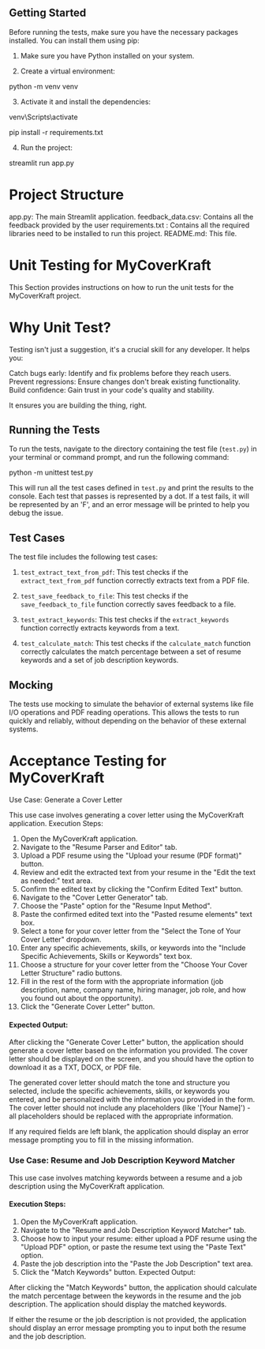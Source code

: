 ## Getting Started

Before running the tests, make sure you have the necessary packages installed. You can install them using pip:

1. Make sure you have Python installed on your system.

2. Create a virtual environment:

python -m venv venv

3. Activate it and install the dependencies:

venv\Scripts\activate

pip install -r requirements.txt

4. Run the project:

streamlit run app.py

# Project Structure
app.py: The main Streamlit application.
feedback_data.csv: Contains all the feedback provided by the user
requirements.txt : Contains all the required libraries need to be installed to run this project.
README.md: This file.

# Unit Testing for MyCoverKraft

This Section provides instructions on how to run the unit tests for the MyCoverKraft project.

# Why Unit Test?
Testing isn't just a suggestion, it's a crucial skill for any developer. It helps you:

Catch bugs early: Identify and fix problems before they reach users. Prevent regressions: Ensure changes don't break existing functionality. Build confidence: Gain trust in your code's quality and stability.

It ensures you are building the thing, right.

## Running the Tests

To run the tests, navigate to the directory containing the test file (`test.py`) in your terminal or command prompt, and run the following command:

python -m unittest test.py

This will run all the test cases defined in `test.py` and print the results to the console. Each test that passes is represented by a dot. If a test fails, it will be represented by an 'F', and an error message will be printed to help you debug the issue.

## Test Cases

The test file includes the following test cases:

1. `test_extract_text_from_pdf`: This test checks if the `extract_text_from_pdf` function correctly extracts text from a PDF file.

2. `test_save_feedback_to_file`: This test checks if the `save_feedback_to_file` function correctly saves feedback to a file.

3. `test_extract_keywords`: This test checks if the `extract_keywords` function correctly extracts keywords from a text.

4. `test_calculate_match`: This test checks if the `calculate_match` function correctly calculates the match percentage between a set of resume keywords and a set of job description keywords.

## Mocking

The tests use mocking to simulate the behavior of external systems like file I/O operations and PDF reading operations. This allows the tests to run quickly and reliably, without depending on the behavior of these external systems.

# Acceptance Testing for MyCoverKraft

Use Case: Generate a Cover Letter

This use case involves generating a cover letter using the MyCoverKraft application.
Execution Steps:

1. Open the MyCoverKraft application.
2. Navigate to the "Resume Parser and Editor" tab.
3. Upload a PDF resume using the "Upload your resume (PDF format)" button.
4. Review and edit the extracted text from your resume in the "Edit the text as needed:" text area.
5. Confirm the edited text by clicking the "Confirm Edited Text" button.
6. Navigate to the "Cover Letter Generator" tab.
7. Choose the "Paste" option for the "Resume Input Method".
8. Paste the confirmed edited text into the "Pasted resume elements" text box.
9. Select a tone for your cover letter from the "Select the Tone of Your Cover Letter" dropdown.
10. Enter any specific achievements, skills, or keywords into the "Include Specific Achievements, Skills or Keywords" text box.
11. Choose a structure for your cover letter from the "Choose Your Cover Letter Structure" radio buttons.
12. Fill in the rest of the form with the appropriate information (job description, name, company name, hiring manager, job role, and how you found out about the opportunity).
13. Click the "Generate Cover Letter" button.

#### Expected Output:

After clicking the "Generate Cover Letter" button, the application should generate a cover letter based on the information you provided. The cover letter should be displayed on the screen, and you should have the option to download it as a TXT, DOCX, or PDF file.

The generated cover letter should match the tone and structure you selected, include the specific achievements, skills, or keywords you entered, and be personalized with the information you provided in the form. The cover letter should not include any placeholders (like '[Your Name]') - all placeholders should be replaced with the appropriate information.

If any required fields are left blank, the application should display an error message prompting you to fill in the missing information.

### Use Case: Resume and Job Description Keyword Matcher

This use case involves matching keywords between a resume and a job description using the MyCoverKraft application.

#### Execution Steps:

1. Open the MyCoverKraft application.
2. Navigate to the "Resume and Job Description Keyword Matcher" tab.
3. Choose how to input your resume: either upload a PDF resume using the "Upload PDF" option, or paste the resume text using the "Paste Text" option.
4. Paste the job description into the "Paste the Job Description" text area.
5. Click the "Match Keywords" button.
Expected Output:

After clicking the "Match Keywords" button, the application should calculate the match percentage between the keywords in the resume and the job description. The application should display the matched keywords.

If either the resume or the job description is not provided, the application should display an error message prompting you to input both the resume and the job description.

